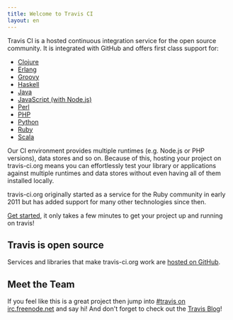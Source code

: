 ```yaml
---
title: Welcome to Travis CI
layout: en
---
```


Travis CI is a hosted continuous integration service for the open source community. It is integrated with GitHub and offers first class support for:

* [Clojure](/docs/user/languages/clojure)
* [Erlang](/docs/user/languages/erlang)
* [Groovy](/docs/user/languages/groovy)
* [Haskell](/docs/user/languages/haskell)
* [Java](/docs/user/languages/java)
* [JavaScript (with Node.js)](/docs/user/languages/javascript-with-nodejs)
* [Perl](/docs/user/languages/perl)
* [PHP](/docs/user/languages/php)
* [Python](/docs/user/languages/python)
* [Ruby](/docs/user/languages/ruby)
* [Scala](/docs/user/languages/scala)

Our CI environment provides multiple runtimes (e.g. Node.js or PHP versions), data stores and so on. Because of this, hosting your project on travis-ci.org means you can effortlessly test your library or applications against multiple runtimes and data stores without even having all of them installed locally.

travis-ci.org originally started as a service for the Ruby community in early 2011 but has added support for many other technologies since then.

[Get started](/docs/user/getting-started/), it only takes a few minutes to get your project up and running on travis!

## Travis is open source

Services and libraries that make travis-ci.org work are [hosted on GitHub](https://github.com/travis-ci).

## Meet the Team

If you feel like this is a great project then jump into [#travis on irc.freenode.net](irc://travis#irc.freenode.net) and say hi! And don't forget to check out the [Travis Blog](/blog/)!
